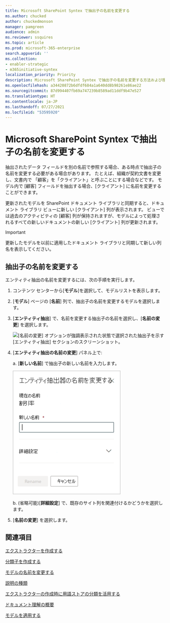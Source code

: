 ```yaml
---
title: Microsoft SharePoint Syntex で抽出子の名前を変更する
ms.author: chucked
author: chuckedmonson
manager: pamgreen
audience: admin
ms.reviewer: ssquires
ms.topic: article
ms.prod: microsoft-365-enterprise
search.appverid: ''
ms.collection:
- enabler-strategic
- m365initiative-syntex
localization_priority: Priority
description: Microsoft SharePoint Syntex で抽出子の名前を変更する方法および理由について説明します。
ms.openlocfilehash: a34420872b6dfdf684a1a640dd8b98261e86ae22
ms.sourcegitcommit: 87d994407fb69a747239b8589ad11ddf9b47e527
ms.translationtype: HT
ms.contentlocale: ja-JP
ms.lasthandoff: 07/27/2021
ms.locfileid: "53595920"
---
```

# <a name="rename-an-extractor-in-microsoft-sharepoint-syntex"></a>Microsoft SharePoint Syntex で抽出子の名前を変更する

抽出されたデータ フィールドを別の名前で参照する場合、ある時点で抽出子の名前を変更する必要がある場合があります。 たとえば、組織が契約文書を変更し、文書内で 「顧客」を「クライアント」と呼ぶことにする場合などです。 モデル内で [顧客] フィールドを抽出する場合、[クライアント] に名前を変更することができます。

更新されたモデルを SharePoint ドキュメント ライブラリと同期すると、ドキュメント ライブラリ ビューに新しい [クライアント] 列が表示されます。 ビューでは過去のアクティビティの [顧客] 列が保持されますが、モデルによって処理されるすべての新しいドキュメントの新しい [クライアント] 列が更新されます。 

> [!IMPORTANT]
>  更新したモデルを以前に適用したドキュメント ライブラリと同期して新しい列名を表示してください。 

## <a name="rename-an-extractor"></a>抽出子の名前を変更する

エンティティ抽出の名前を変更するには、次の手順を実行します。

1. コンテンツ センターから[**モデル**]を選択して、モデルリストを表示します。

2. [**モデル**] ページの [**名前**] 列で、抽出子の名前を変更するモデルを選択します。

3. [**エンティティ抽出**] で、名前を変更する抽出子の名前を選択し、[**名前の変更**] を選択します。</br>

    ![[名前の変更] オプションが強調表示された状態で選択された抽出子を示す [エンティティ抽出] セクションのスクリーンショット。](../media/content-understanding/entity-extractor-rename.png) </br>

4. [**エンティティ抽出の名前の変更**] パネル上で: 

   a. [**新しい名前**] で抽出子の新しい名前を入力します。</br>

    ![[エンティティ抽出] パネルを示すスクリーンショット。](../media/content-understanding/rename-entity-extractor-panel.png) </br>

   b. (省略可能)[**詳細設定**] で、既存のサイト列を関連付けるかどうかを選択します。

5. [**名前の変更**] を選択します。

## <a name="see-also"></a>関連項目
[エクストラクターを作成する](create-an-extractor.md)

[分類子を作成する](create-a-classifier.md)

[モデルの名前を変更する](rename-a-model.md)

[説明の種類](explanation-types-overview.md)

[エクストラクターの作成時に用語ストアの分類を活用する](leverage-term-store-taxonomy.md)

[ドキュメント理解の概要](document-understanding-overview.md)

[モデルを適用する](apply-a-model.md) 

